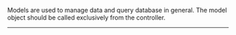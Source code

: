 Models are used to manage data and query database in general. The model object should be called exclusively from the controller.

***
